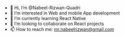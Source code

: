 - 👋 Hi, I’m @Nabeel-Rizwan-Quadri
- 👀 I’m interested in Web and mobile App development
- 🌱 I’m currently learning React Native
- 💞️ I’m looking to collaborate on React projects
- 📫 How to reach me: mr.nabeelrizwan@gmail.com

<!---
Nabeel-Rizwan-Quadri/Nabeel-Rizwan-Quadri is a ✨ special ✨ repository because its `README.md` (this file) appears on your GitHub profile.
You can click the Preview link to take a look at your changes.
--->
